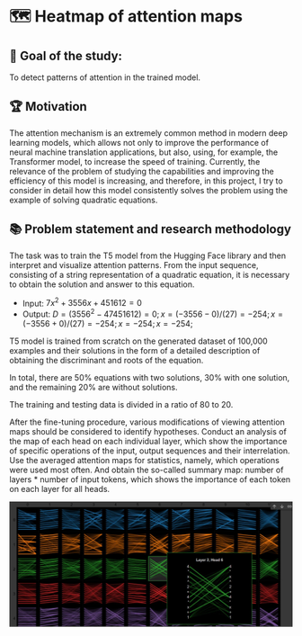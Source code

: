 # :world_map: Heatmap of attention maps

## :rocket: Goal of the study:
To detect patterns of attention in the trained model.

## :trophy: Motivation

The attention mechanism is an extremely common method in modern deep learning models, which allows not only to improve the performance of neural machine translation applications, but also, using, for example, the Transformer model, to increase the speed of training. Currently, the relevance of the problem of studying the capabilities and improving the efficiency of this model is increasing, and therefore, in this project, I try to consider in detail how this model consistently solves the problem using the example of solving quadratic equations.

## :books: Problem statement and research methodology

The task was to train the T5 model from the Hugging Face library and then interpret and visualize attention patterns. From the input sequence, consisting of a string representation of a quadratic equation, it is necessary to obtain the solution and answer to this equation.

 - Input: $7x^2+3556x+451612=0$
 - Output: $D=(3556^2-47451612)=0;x=(-3556-0)/(27)=-254;x=(-3556+0)/(27)=-254;x=-254;x=-254;$

T5 model is trained from scratch on the generated dataset of 100,000 examples and their solutions in the form of a detailed description of obtaining the discriminant and roots of the equation.

In total, there are 50% equations with two solutions, 30% with one solution, and the remaining 20% are ​​without solutions.

The training and testing data is divided in a ratio of 80 to 20.

After the fine-tuning procedure, various modifications of viewing attention maps should be considered to identify hypotheses.
Conduct an analysis of the map of each head on each individual layer, which show the importance of specific operations of the input, output sequences and their interrelation. Use the averaged attention maps for statistics, namely, which operations were used most often. And obtain the so-called summary map: number of layers * number of input tokens, which shows the importance of each token on each layer for all heads.

![Example of visualization](https://github.com/sn0rkmaiden/quadratic_equations/blob/main/visualize_attention.jpg)
